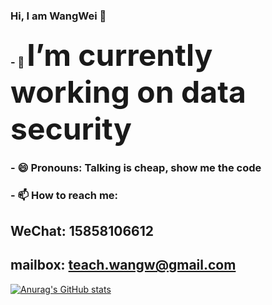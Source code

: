 ### Hi, I am WangWei 👋

### - 🔭 <font size=30>I’m currently working on data security</font>

### - 😄 Pronouns: Talking is cheap, show me the code

### - 📫 How to reach me: 
## WeChat: 15858106612 
## mailbox: teach.wangw@gmail.com


[![Anurag's GitHub stats](https://github-readme-stats.vercel.app/api?username=1261385937&show_icons=true&theme=great-gatsby)](https://github.com/anuraghazra/github-readme-stats)

<!--
**1261385937/1261385937** is a ✨ _special_ ✨ repository because its `README.md` (this file) appears on your GitHub profile.

Here are some ideas to get you started:

- 🔭 I’m currently working on ...
- 🌱 I’m currently learning ...
- 👯 I’m looking to collaborate on ...
- 🤔 I’m looking for help with ...
- 💬 Ask me about ...
- 📫 How to reach me: ...
- 😄 Pronouns: ...
- ⚡ Fun fact: ...
-->
